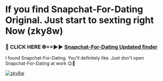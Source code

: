 # If you find Snapchat-For-Dating Original. Just start to sexting right Now (zky8w)

<h3>🔴 CLICK HERE 🌐==►► <a href="https://tinyurl.com/mtbk5fxa" rel="nofollow">Snapchat-For-Dating Updated finder</a></h3>

I found Snapchat-For-Dating. You'll definitely like. Just don't open Snapchat-For-Dating at work 😉💬

[![zky8w](https://i.imgur.com/Q8WKrnY.jpeg)](https://tinyurl.com/mtbk5fxa)

